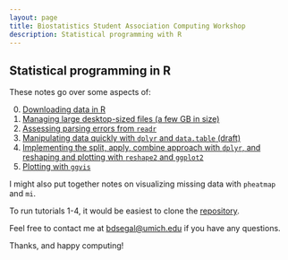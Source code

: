 ```yaml
---
layout: page
title: Biostatistics Student Association Computing Workshop
description: Statistical programming with R
---
```


## Statistical programming in R

These notes go over some aspects of:

0. [Downloading data in R](0.downloading_data.html)
1. [Managing large desktop-sized files (a few GB in size)](1.managing_large_files.html)
2. [Assessing parsing errors from `readr`](2.assessing_parsing_errors.html)
3. [Manipulating data quickly with `dplyr` and `data.table` (draft)](3.dplyr_data.table.html)
4. [Implementing the split, apply, combine approach with `dplyr`, and reshaping and plotting with `reshape2` and `ggplot2`](4.split_apply_combine_plot.html)
5. [Plotting with `ggvis`](5.ggvis.html)

I might also put together notes on visualizing missing data with `pheatmap` and `mi`.

To run tutorials 1-4, it would be easiest to clone the [repository](https://github.com/bdsegal/BSA-computing-workshop).

Feel free to contact me at bdsegal@umich.edu if you have any questions.

Thanks, and happy computing!